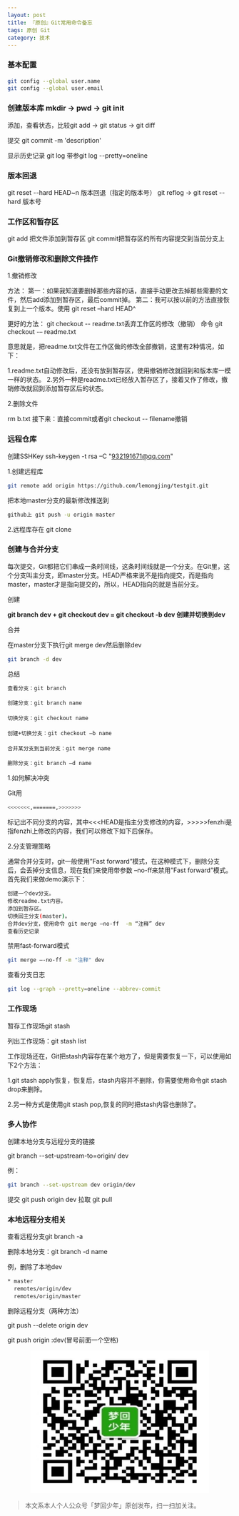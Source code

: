 ```yaml
---
layout: post
title: 『原创』Git常用命令备忘
tags: 原创 Git
category: 技术
---
```


### 基本配置

```sh
git config --global user.name
git config --global user.email
```

### 创建版本库 mkdir -> pwd -> git init

添加，查看状态，比较git add -> git status -> git diff

提交 git commit -m 'description'

显示历史记录 git log 带参git log --pretty=oneline

### 版本回退 
git reset --hard HEAD~n
版本回退（指定的版本号） git reflog -> git reset --hard 版本号

### 工作区和暂存区

git add 把文件添加到暂存区
git commit把暂存区的所有内容提交到当前分支上

### Git撤销修改和删除文件操作

1.撤销修改

方法：
第一：如果我知道要删掉那些内容的话，直接手动更改去掉那些需要的文件，然后add添加到暂存区，最后commit掉。
第二：我可以按以前的方法直接恢复到上一个版本。使用 git reset  –hard HEAD^

更好的方法：
git checkout -- readme.txt丢弃工作区的修改（撤销）
命令 git checkout -– readme.txt 

意思就是，把readme.txt文件在工作区做的修改全部撤销，这里有2种情况，如下：

1.readme.txt自动修改后，还没有放到暂存区，使用撤销修改就回到和版本库一模一样的状态。
2.另外一种是readme.txt已经放入暂存区了，接着又作了修改，撤销修改就回到添加暂存区后的状态。

2.删除文件

rm b.txt 接下来：直接commit或者git checkout -- filename撤销

### 远程仓库

创建SSHKey ssh-keygen -t rsa –C "932191671@qq.com"

1.创建远程库 

```sh
git remote add origin https://github.com/lemongjing/testgit.git
```

把本地master分支的最新修改推送到

```sh
github上 git push -u origin master
```

2.远程库存在
git clone

### 创建与合并分支

每次提交，Git都把它们串成一条时间线，这条时间线就是一个分支。在Git里，这个分支叫主分支，即master分支。HEAD严格来说不是指向提交，而是指向master，master才是指向提交的，所以，HEAD指向的就是当前分支。 

创建

**git branch dev + git checkout dev = git checkout -b dev 创建并切换到dev**

合并

在master分支下执行git merge dev然后删除dev 

```sh
git branch -d dev
```

总结

```sh
查看分支：git branch

创建分支：git branch name

切换分支：git checkout name

创建+切换分支：git checkout –b name

合并某分支到当前分支：git merge name

删除分支：git branch –d name
```

1.如何解决冲突

Git用

```sh
<<<<<<<,=======,>>>>>>>
```

标记出不同分支的内容，其中<<<HEAD是指主分支修改的内容，>>>>>fenzhi是指fenzhi上修改的内容，我们可以修改下如下后保存。

2.分支管理策略

通常合并分支时，git一般使用”Fast forward”模式，在这种模式下，删除分支后，会丢掉分支信息，现在我们来使用带参数 –no-ff来禁用”Fast forward”模式。首先我们来做demo演示下：

```sh
创建一个dev分支。
修改readme.txt内容。
添加到暂存区。
切换回主分支(master)。
合并dev分支，使用命令 git merge –no-ff  -m “注释” dev
查看历史记录
```

禁用fast-forward模式

```sh
git merge –-no-ff -m "注释" dev
```

查看分支日志

```sh
git log --graph --pretty=oneline --abbrev-commit
```

### 工作现场

暂存工作现场git stash

列出工作现场：git stash list

工作现场还在，Git把stash内容存在某个地方了，但是需要恢复一下，可以使用如下2个方法：

1.git stash apply恢复，恢复后，stash内容并不删除，你需要使用命令git stash drop来删除。

2.另一种方式是使用git stash pop,恢复的同时把stash内容也删除了。

### 多人协作

创建本地分支与远程分支的链接

git branch --set-upstream-to=origin/<branch> dev

例：

```sh
git branch --set-upstream dev origin/dev
```

提交
git push origin dev
拉取
git pull

### 本地远程分支相关

查看远程分支git branch -a

删除本地分支：git branch -d name

例，删除了本地dev

```sh
* master
  remotes/origin/dev
  remotes/origin/master
```

删除远程分支（两种方法）

git push --delete origin dev

git push origin :dev(冒号前面一个空格)

<div align="center">
<img src="assets/img/qrcode-logo.png" width="400" height="320" />
</div>

> 本文系本人个人公众号「梦回少年」原创发布，扫一扫加关注。